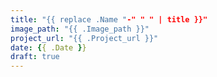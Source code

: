 ```yaml
---
title: "{{ replace .Name "-" " " | title }}"
image_path: "{{ .Image_path }}"
project_url: "{{ .Project_url }}"
date: {{ .Date }}
draft: true
---
```


